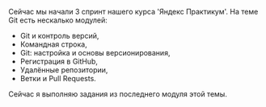 
 Сейчас мы начали 3 спринт нашего курса 'Яндекс Практикум'. На теме Git есть нескалько модулей:
 
 - Git и контроль версий, 
 - Командная строка,
 - Git: настройка и основы версионирования,
 - Регистрация в GitHub,
 - Удалённые репозитории,
 - Ветки и Pull Requests.
 
 Сейчас я выполняю задания из последнего модуля этой темы.
